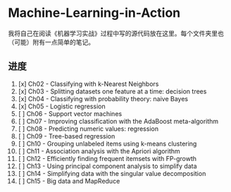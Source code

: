 # Machine-Learning-in-Action
我将自己在阅读《机器学习实战》过程中写的源代码放在这里。每个文件夹里也（可能）附有一点简单的笔记。

## 进度
1. [x] Ch02 - Classifying with k-Nearest Neighbors
2. [x] Ch03 - Splitting datasets one feature at a time: decision trees
3. [x] Ch04 - Classifying with probability theory: naive Bayes
4. [x] Ch05 - Logistic regression
5. [ ] Ch06 - Support vector machines
6. [ ] Ch07 - Improving classification with the AdaBoost meta-algorithm
7. [ ] Ch08 - Predicting numeric values: regression
8. [ ] Ch09 - Tree-based regression
9. [ ] Ch10 - Grouping unlabeled items using k-means clustering
10. [ ] Ch11 - Association analysis with the Apriori algorithm
11. [ ] Ch12 - Efficiently finding frequent itemsets with FP-growth
12. [ ] Ch13 - Using principal component analysis to simplify data
13. [ ] Ch14 - Simplifying data with the singular value decomposition
14. [ ] Ch15 - Big data and MapReduce